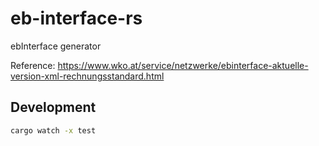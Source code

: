 # eb-interface-rs

ebInterface generator

Reference: https://www.wko.at/service/netzwerke/ebinterface-aktuelle-version-xml-rechnungsstandard.html

## Development

```sh
cargo watch -x test
```
